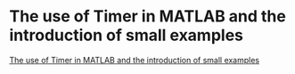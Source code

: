 # The use of Timer in MATLAB and the introduction of small examples
[The use of Timer in MATLAB and the introduction of small examples](https://aiwithcloud.com/2022/09/16/the_use_of_timer_in_matlab_and_the_introduction_of_small_examples/)